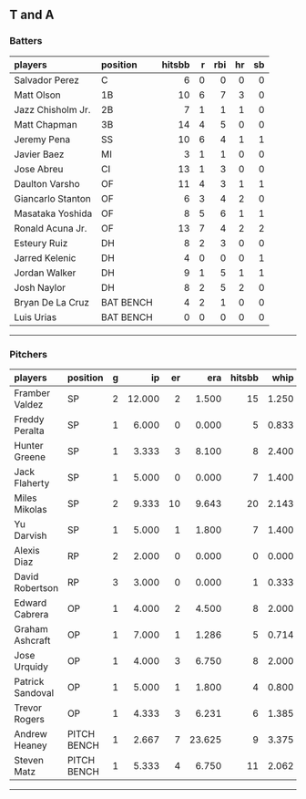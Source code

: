 ## T and A

### Batters

 
|players           |position  | hitsbb|  r| rbi| hr| sb| 
|:-----------------|:---------|------:|--:|---:|--:|--:| 
|Salvador Perez    |C         |      6|  0|   0|  0|  0| 
|Matt Olson        |1B        |     10|  6|   7|  3|  0| 
|Jazz Chisholm Jr. |2B        |      7|  1|   1|  1|  0| 
|Matt Chapman      |3B        |     14|  4|   5|  0|  0| 
|Jeremy Pena       |SS        |     10|  6|   4|  1|  1| 
|Javier Baez       |MI        |      3|  1|   1|  0|  0| 
|Jose Abreu        |CI        |     13|  1|   3|  0|  0| 
|Daulton Varsho    |OF        |     11|  4|   3|  1|  1| 
|Giancarlo Stanton |OF        |      6|  3|   4|  2|  0| 
|Masataka Yoshida  |OF        |      8|  5|   6|  1|  1| 
|Ronald Acuna Jr.  |OF        |     13|  7|   4|  2|  2| 
|Esteury Ruiz      |DH        |      8|  2|   3|  0|  0| 
|Jarred Kelenic    |DH        |      4|  0|   0|  0|  1| 
|Jordan Walker     |DH        |      9|  1|   5|  1|  1| 
|Josh Naylor       |DH        |      8|  2|   5|  2|  0| 
|Bryan De La Cruz  |BAT BENCH |      4|  2|   1|  0|  0| 
|Luis Urias        |BAT BENCH |      0|  0|   0|  0|  0| 


* * *

### Pitchers

 
|players          |position    |  g|     ip| er|    era| hitsbb|  whip| so|  w| sv| 
|:----------------|:-----------|--:|------:|--:|------:|------:|-----:|--:|--:|--:| 
|Framber Valdez   |SP          |  2| 12.000|  2|  1.500|     15| 1.250| 13|  0|  0| 
|Freddy Peralta   |SP          |  1|  6.000|  0|  0.000|      5| 0.833|  7|  1|  0| 
|Hunter Greene    |SP          |  1|  3.333|  3|  8.100|      8| 2.400|  8|  0|  0| 
|Jack Flaherty    |SP          |  1|  5.000|  0|  0.000|      7| 1.400|  4|  1|  0| 
|Miles Mikolas    |SP          |  2|  9.333| 10|  9.643|     20| 2.143| 12|  0|  0| 
|Yu Darvish       |SP          |  1|  5.000|  1|  1.800|      7| 1.400|  3|  0|  0| 
|Alexis Diaz      |RP          |  2|  2.000|  0|  0.000|      0| 0.000|  3|  0|  1| 
|David Robertson  |RP          |  3|  3.000|  0|  0.000|      1| 0.333|  3|  0|  1| 
|Edward Cabrera   |OP          |  1|  4.000|  2|  4.500|      8| 2.000|  2|  0|  0| 
|Graham Ashcraft  |OP          |  1|  7.000|  1|  1.286|      5| 0.714|  6|  1|  0| 
|Jose Urquidy     |OP          |  1|  4.000|  3|  6.750|      8| 2.000|  5|  0|  0| 
|Patrick Sandoval |OP          |  1|  5.000|  1|  1.800|      4| 0.800|  2|  1|  0| 
|Trevor Rogers    |OP          |  1|  4.333|  3|  6.231|      6| 1.385|  4|  0|  0| 
|Andrew Heaney    |PITCH BENCH |  1|  2.667|  7| 23.625|      9| 3.375|  2|  0|  0| 
|Steven Matz      |PITCH BENCH |  1|  5.333|  4|  6.750|     11| 2.062|  7|  0|  0| 


* * *


